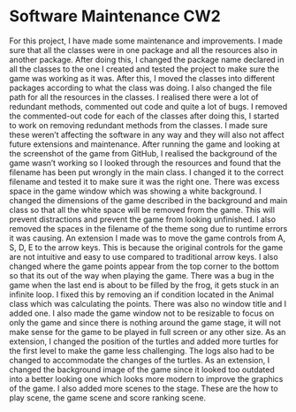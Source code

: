 # Software Maintenance CW2

For this project, I have made some maintenance and improvements. I made sure that all the classes
were in one package and all the resources also in another package. After doing this, I changed
the package name declared in all the classes to the one I created and tested the project to make
sure the game was working as it was. After this, I moved the classes into different packages
according to what the class was doing. I also changed the file path for all the resources in
the classes. I realised there were a lot of redundant methods, commented out code and quite
a lot of bugs. I removed the commented-out code for each of the classes after doing this, I started
to work on removing redundant methods from the classes. I made sure these weren’t affecting the software
in any way and they will also not affect future extensions and maintenance. After running the game and
looking at the screenshot of the game from GitHub, I realised the background of the game wasn’t working
so I looked through the resources and found that the filename has been put wrongly in the main class.
I changed it to the correct filename and tested it to make sure it was the right one. There was excess
space in the game window which was showing a white background. I changed the dimensions of the game
described in the background and main class so that all the white space will be removed from the game.
This will prevent distractions and prevent the game from looking unfinished. I also removed the spaces in
the filename of the theme song due to runtime errors it was causing. An extension I made was to move the
game controls from A, S, D, E to the arrow keys. This is because the original controls for the game are
not intuitive and easy to use compared to traditional arrow keys. I also changed where the game points
appear from the top corner to the bottom so that its out of the way when playing the game. There was a
bug in the game when the last end is about to be filled by the frog, it gets stuck in an infinite loop.
I fixed this by removing an if condition located in the Animal class which was calculating the points.
There was also no window title and I added one. I also made the game window not to be resizable to focus
on only the game and since there is nothing around the game stage, it will not make sense for the game
to be played in full screen or any other size. As an extension, I changed the position of the turtles
and added more turtles for the first level to make the game less challenging. The logs also had to be
changed to accommodate the changes of the turtles. As an extension, I changed the background image of
the game since it looked too outdated into a better looking one which looks more modern to improve the
graphics of the game. I also added more scenes to the stage. These are the how to play scene, the game
scene and score ranking scene.